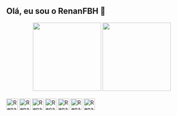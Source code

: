## Olá, eu sou o RenanFBH 👋

<div align="center">
  <img height="180em" src="https://github-readme-stats.vercel.app/api?username=RenanFBH&show_icons=true&theme=tokyonight"\>
  <img height="180em" src="https://github-readme-stats.vercel.app/api/top-langs/?username=RenanFBH&theme=tokyonight"\>
</div>
<div style="display:inline_block"><br>
  <img align="center" alt="RenanFBH-" height="30" witdh="40", src="https://cdn.jsdelivr.net/gh/devicons/devicon@latest/icons/csharp/csharp-original.svg">
  <img align="center" alt="RenanFBH-" height="30" witdh="40", src="https://cdn.jsdelivr.net/gh/devicons/devicon@latest/icons/godot/godot-original.svg">
  <img align="center" alt="RenanFBH-" height="30" witdh="40", src="https://cdn.jsdelivr.net/gh/devicons/devicon@latest/icons/javascript/javascript-original.svg">
  <img align="center" alt="RenanFBH-" height="30" witdh="40", src="https://cdn.jsdelivr.net/gh/devicons/devicon@latest/icons/php/php-original.svg">
  <img align="center" alt="RenanFBH-" height="30" witdh="40", src="https://cdn.jsdelivr.net/gh/devicons/devicon@latest/icons/python/python-original.svg">
  <img align="center" alt="RenanFBH-" height="30" witdh="40", src="https://cdn.jsdelivr.net/gh/devicons/devicon@latest/icons/react/react-original.svg">
  <img align="center" alt="RenanFBH-" height="30" witdh="40", src="https://cdn.jsdelivr.net/gh/devicons/devicon@latest/icons/sqldeveloper/sqldeveloper-original.svg">
</div>

##
